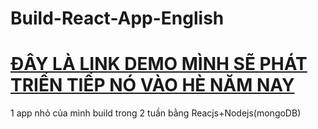 # Build-React-App-English
#### 
# [ĐÂY LÀ LINK DEMO MÌNH SẼ PHÁT TRIỂN TIẾP NÓ VÀO HÈ NĂM NAY](nglish-dashboard-app.herokuapp.com)
1 app nhỏ của mình build trong 2 tuần bằng Reacjs+Nodejs(mongoDB)
